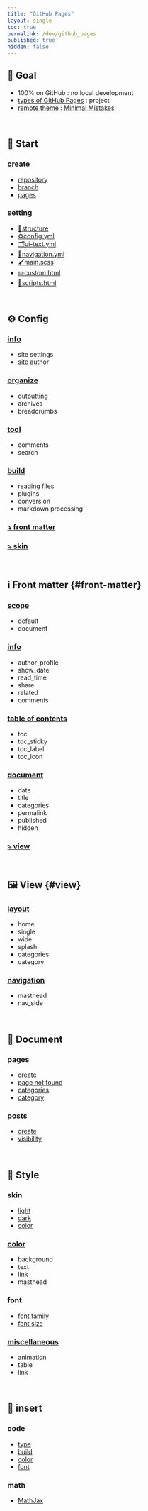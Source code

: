```yaml
---
title: "GitHub Pages"
layout: single
toc: true
permalink: /dev/github_pages
published: true
hidden: false
---
```


<head>
  <base target="_blank">
</head>



## 🎯 Goal

- 100% on GitHub : no local development
- [types of GitHub Pages](https://docs.github.com/en/pages/getting-started-with-github-pages/about-github-pages#types-of-github-pages-sites) : project
- [remote theme](https://docs.github.com/en/pages/setting-up-a-github-pages-site-with-jekyll/adding-a-theme-to-your-github-pages-site-using-jekyll#adding-a-theme) : [Minimal Mistakes](https://github.com/mmistakes/minimal-mistakes)

<br>

## 🚀 Start

### create

- [repository](/dev/github_pages/start/create/repository)
- [branch](/dev/github_pages/start/create/branch)
- [pages](/dev/github_pages/start/create/pages)

### setting

- [🧱structure](/dev/github_pages/start/setting/structure)
- [⚙️config.yml](/dev/github_pages/start/setting/config_yml)
- [🗂️ui-text.yml](/dev/github_pages/start/setting/ui_text_yml)
- [🔗navigation.yml](/dev/github_pages/start/setting/navigation_yml)
- [🖌️main.scss](/dev/github_pages/start/setting/main_scss)
- [✏️custom.html](/dev/github_pages/start/setting/custom_html)
- [📐scripts.html](/dev/github_pages/start/setting/scripts_html)

<br>

## ⚙️ Config

### [info](/dev/github_pages/config/info)

- site settings
- site author

### [organize](/dev/github_pages/config/organize)

- outputting
- archives
- breadcrumbs

### [tool](/dev/github_pages/config/tool)

- comments
- search

### [build](/dev/github_pages/config/build)

- reading files
- plugins
- conversion
- markdown processing

### [⤵️ front matter](#front-matter)

### [⤵️ skin](#skin)

<br>

## ℹ️ Front matter {#front-matter}

### [scope](/dev/github_pages/front_matter/scope)

- default
- document

### [info](/dev/github_pages/front_matter/info)

- author_profile
- show_date
- read_time
- share
- related
- comments

### [table of contents](/dev/github_pages/front_matter/table_of_contents)

- toc
- toc_sticky
- toc_label
- toc_icon

### [document](/dev/github_pages/front_matter/document)

- date
- title
- categories
- permalink
- published
- hidden

### [⤵️ view](#view)

<br>

## 🖼️ View {#view}

### [layout](/dev/github_pages/view/layout)

- home
- single
- wide
- splash
- categories
- category

### [navigation](/dev/github_pages/view/navigation)

- masthead
- nav_side

<br>

## 📄 Document

### pages

- [create](/dev/github_pages/document/pages/create)
- [page not found](/dev/github_pages/document/pages/page_not_found)
- [categories](/dev/github_pages/document/pages/categories)
- [category](/dev/github_pages/document/pages/category)

### posts

- [create](/dev/github_pages/document/posts/create)
- [visibility](/dev/github_pages/document/posts/visibility)

<br>

## 🎨 Style

### skin

- [light](/dev/github_pages/style/skin/light)
- [dark](/dev/github_pages/style/skin/dark)
- [color](/dev/github_pages/style/skin/color)

### [color](/dev/github_pages/style/color)

- background
- text
- link
- masthead

### font

- [font family](/dev/github_pages/style/font/font_family)
- [font size](/dev/github_pages/style/font/font_size)

### [miscellaneous](/dev/github_pages/style/miscellaneous)

- animation
- table
- link

<br>

## 🧰 insert

### code

- [type](/dev/github_pages/insert/code/type)
- [build](/dev/github_pages/insert/code/build)
- [color](/dev/github_pages/insert/code/color)
- [font](/dev/github_pages/insert/code/font)

### math

- [MathJax](/dev/github_pages/insert/math/mathjax)
